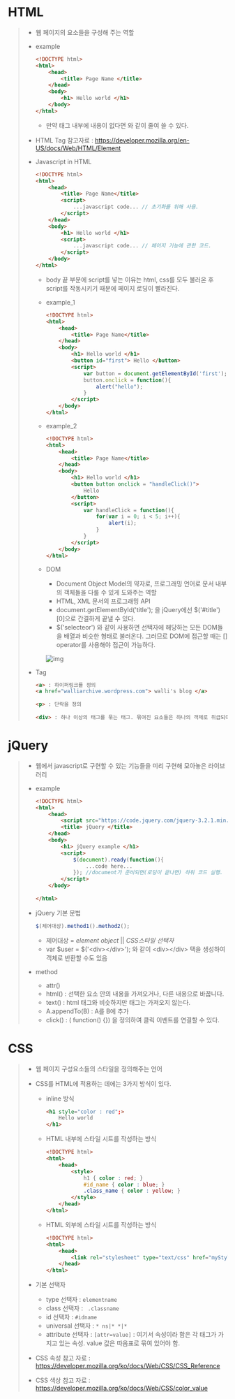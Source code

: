 # HTML

> - 웹 페이지의 요소들을 구성해 주는 역할
>
> - example
>
>   ```html
>   <!DOCTYPE html>
>   <html>
>       <head>
>           <title> Page Name </title>
>       </head>
>       <body>
>           <h1> Hello world </h1>
>       </body>
>   </html>
>   ```
>
>   - 만약 태그 내부에 내용이 없다면 <tag />와 같이 줄여 쓸 수 있다.
>
> - HTML Tag 참고자료 : https://developer.mozilla.org/en-US/docs/Web/HTML/Element
>
> - Javascript in HTML
>
>   ```html
>   <!DOCTYPE html>
>   <html>
>       <head>
>           <title> Page Name</title>
>           <script>
>               ...javascript code... // 초기화를 위해 사용.
>           </script>
>       </head>
>       <body>
>           <h1> Hello world </h1>
>           <script>
>               ...javascript code... // 페이지 기능에 관한 코드.
>           </script>
>       </body>
>   </html>
>   ```
>
>   - body 끝 부분에 script를 넣는 이유는 html, css를 모두 불러온 후 script를 작동시키기 때문에 페이지 로딩이 빨라진다.
>
>   - example_1
>
>     ```html
>     <!DOCTYPE html>
>     <html>
>         <head>
>             <title> Page Name</title>
>         </head>
>         <body>
>             <h1> Hello world </h1>
>             <button id="first"> Hello </button>
>             <script>
>                 var button = document.getElementById('first');
>                 button.onclick = function(){
>                     alert("hello");
>                 }
>             </script>
>         </body>
>     </html>
>     ```
>
>   - example_2
>
>     ```html
>     <!DOCTYPE html>
>     <html>
>         <head>
>             <title> Page Name</title>
>         </head>
>         <body>
>             <h1> Hello world </h1>
>             <button button onclick = "handleClick()">
>                 Hello
>             </button>
>             <script>
>                 var handleClick = function(){
>                     for(var i = 0; i < 5; i++){
>                         alert(i);
>                     }
>                 }
>             </script>
>         </body>
>     </html>
>     ```
>
>   
>
>   - DOM
>
>     - Document Object Model의 약자로, 프로그래밍 언어로 문서 내부의 객체들을 다룰 수 있게 도와주는 역할
>     - HTML, XML 문서의 프로그래밍 API
>     - document.getElementById('title'); 을 jQuery에선 $('#title')[0]으로 간결하게 끝낼 수 있다.
>     - $('selecteor') 와 같이 사용하면 선택자에 해당하는 모든 DOM들을 배열과 비슷한 형태로 불러온다. 그러므로 DOM에 접근할 때는 [] operator를 사용해야 접근이 가능하다.
>
>     ![img](https://upload.wikimedia.org/wikipedia/commons/thumb/5/5a/DOM-model.svg/428px-DOM-model.svg.png)
>
> - Tag
>
>   ```html
>   <a> : 하이퍼링크를 정의
>   <a href="walliarchive.wordpress.com"> walli's blog </a>
>       
>   <p> : 단락을 정의
>       
>   <div> : 하나 이상의 태그를 묶는 태그. 묶여진 요소들은 하나의 객체로 취급되어 다루기 편하다. 또한 웹 문서에서 배치를 할 때도 유리하다.
>   ```





# jQuery

> - 웹에서 javascript로 구현할 수 있는 기능들을 미리 구현해 모아놓은 라이브러리
>
> - example
>
>   ```html
>   <!DOCTYPE html>
>   <html>
>       <head>
>       	<script src="https://code.jquery.com/jquery-3.2.1.min.js"></script>	//jQuery를 사용한다.
>       	<title> jQuery </title>
>       </head>
>       <body>
>           <h1> jQuery example </h1>
>           <script>
>               $(document).ready(function(){
>                   ...code here...
>               });	//document가 준비되면(로딩이 끝나면) 하위 코드 실행.
>           </script>
>       </body>
>       
>   </html>
>   ```
>
> - jQuery 기본 문법
>
>   ```javascript
>   $(제어대상).method1().method2();
>   ```
>
>   - 제어대상 = *element object*  ||  *CSS스타일 선택자*
>   -  var $user = $('\<div>\</div>');  와 같이 \<div>\</div> 택을 생성하여 객체로 반환할 수도 있음
>
> - method
>
>   - attr()
>   - html() : 선택한 요소 안의 내용을 가져오거나, 다른 내용으로 바꿉니다.
>   - text() : html 태그와 비슷하지만 태그는 가져오지 않는다.
>   - A.appendTo(B) : A를 B에 추가
>   - click() : ( function() {}) 을 정의하여 클릭 이벤트를 연결할 수 있다.





# CSS

> - 웹 페이지 구성요소들의 스타일을 정의해주는 언어
>
> - CSS를 HTML에 적용하는 데에는 3가지 방식이 있다.
>
>   - inline 방식
>
>     ```html
>     <h1 style="color : red";>
>         Hello world
>     </h1>
>     ```
>
>   - HTML 내부에 스타일 시트를 작성하는 방식
>
>     ```html
>     <!DOCTYPE html>
>     <html>
>         <head>
>             <style>
>                 h1 { color : red; }
>                 #id_name { color : blue; }
>                 .class_name { color : yellow; }
>             </style>
>         </head>
>     </html>
>     ```
>
>   - HTML 외부에 스타일 시트를 작성하는 방식
>
>     ```html
>     <!DOCTYPE html>
>     <html>
>         <head>
>             <link rel="stylesheet" type="text/css" href="myStyle.css">
>         </head>
>     </html>
>     ```
>
> - 기본 선택자
>
>   - type 선택자 : `elementname`
>   - class 선택자 : ` .classname`
>   - id 선택자 : `#idname`
>   - universal 선택자 : `* ns|* *|*`
>   - attribute 선택자 : `[attr=value]`
>     : 여기서 속성이라 함은 각 태그가 가지고 있는 속성. value 값은 따옴표로 묶여 있어야 함.
>
>   
>
> - CSS 속성 참고 자료 : https://developer.mozilla.org/ko/docs/Web/CSS/CSS_Reference
>
> - CSS 색상 참고 자료 : https://developer.mozilla.org/ko/docs/Web/CSS/color_value
>
> 

